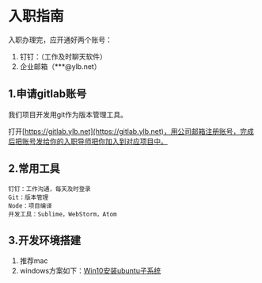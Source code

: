 # 入职指南

入职办理完，应开通好两个账号：

1. 钉钉：（工作及时聊天软件）
2. 企业邮箱（\*\*\*@ylb.net）

## 1.申请gitlab账号

我们项目开发用git作为版本管理工具。

打开[https://gitlab.ylb.net](https://gitlab.ylb.net)，用公司邮箱注册账号，完成后把账号发给你的入职导师把你加入到对应项目中。

## 2.常用工具

```asciidoc
钉钉：工作沟通，每天及时登录
Git：版本管理
Node：项目编译
开发工具：Sublime，WebStorm，Atom
```

## 3.开发环境搭建

1. 推荐mac
2. windows方案如下：[Win10安装ubuntu子系统](/tools/win10-ubuntu-gulp.md)



